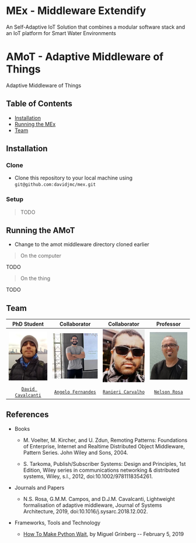 # MEx - Middleware Extendify

An Self-Adaptive IoT Solution that combines a modular software stack and an IoT platform for Smart Water Environments

# AMoT - Adaptive Middleware of Things
Adaptive Middleware of Things

## Table of Contents

- [Installation](#installation)
- [Running the MEx](#running)
- [Team](#team)


## Installation


### Clone

- Clone this repository to your local machine using `git@github.com:davidjmc/mex.git`

### Setup

>  TODO

## Running the AMoT

- Change to the amot middleware directory cloned earlier

> On the computer

TODO

> On the thing

TODO

## Team

| **PhD Student** | **Collaborator** | **Collaborator** | **Professor** |
| :---: |:---:| :---:|:---:|
| [![PhD Student](https://raw.githubusercontent.com/davidjmc/mex/main/phd/team/david.jpeg)](http://lattes.cnpq.br/8585426872891843) | [![Research Collaborator](https://raw.githubusercontent.com/davidjmc/mex/main/phd/team/angelo.jpeg)](http://lattes.cnpq.br/9211915276537655) | [![Research Collaborator](https://raw.githubusercontent.com/davidjmc/mex/main/phd/team/ranieri.jpeg)](http://lattes.cnpq.br/9211915276537655) | [![Professor](https://raw.githubusercontent.com/davidjmc/mex/main/phd/team/nelson.jpeg)](http://lattes.cnpq.br/4220236737158909) |
| <a href="http://lattes.cnpq.br/8585426872891843" target="_blank">`David Cavalcanti`</a> | <a href="http://lattes.cnpq.br/9211915276537655" target="_blank">`Angelo Fernandes`</a> | <a href="http://lattes.cnpq.br/9211915276537655" target="_blank">`Ranieri Carvalho`</a> | <a href="http://lattes.cnpq.br/4220236737158909" target="_blank">`Nelson Rosa`</a> |

## References

- Books

  - M. Voelter, M. Kircher, and U. Zdun, Remoting Patterns: Foundations of Enterprise, Internet and Realtime Distributed Object Middleware, Pattern Series. John Wiley and Sons, 2004.

  - S. Tarkoma, Publish/Subscriber Systems: Design and Principles, 1st Edition, Wiley series in communications networking & distributed systems, Wiley, s.l., 2012, doi:10.1002/9781118354261.

- Journals and Papers

  - N.S. Rosa, G.M.M. Campos, and D.J.M. Cavalcanti, Lightweight formalisation of adaptive middleware, Journal of Systems Architecture, 2019, doi:10.1016/j.sysarc.2018.12.002.

- Frameworks, Tools and Technology

  - [How To Make Python Wait](https://blog.miguelgrinberg.com/post/how-to-make-python-wait), by Miguel Grinberg -- February 5, 2019
